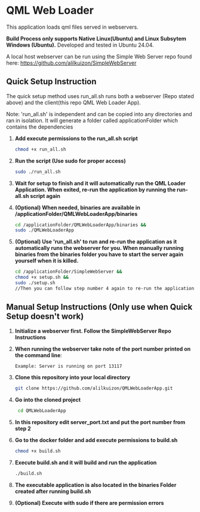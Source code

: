 
# QML Web Loader
This application loads qml files served in webservers. 

**Build Process only supports Native Linux(Ubuntu) and Linux Subsytem Windows (Ubuntu).**
Developed and tested in Ubuntu 24.04. 

A local host webserver can be run using the Simple Web Server repo found here:
https://github.com/alilkuizon/SimpleWebServer

## Quick Setup Instruction
The quick setup method uses run_all.sh runs both a webserver (Repo stated above) and the client(this repo QML Web Loader App). 

Note: 'run_all.sh' is independent and can be copied into any directories and ran in isolation. It will generate a folder called applicationFolder which contains the dependencies
1. **Add execute permissions to the run_all.sh script**

   ```bash
   chmod +x run_all.sh
2. **Run the script (Use sudo for proper access)**
   
   ```bash
   sudo ./run_all.sh
3. **Wait for setup to finish and it will automatically run the QML Loader Application. When exited, re-run the application by running the run-all.sh script again**
4. **(Optional) When needed, binaries are available in /applicationFolder/QMLWebLoaderApp/binaries**

   ```bash
   cd /applicationFolder/QMLWebLoaderApp/binaries &&
   sudo ./QMLWebLoaderApp

5. **(Optional) Use 'run_all.sh' to run and re-run the application as it automatically runs the webserver for you. When manually running binaries from the binaries folder you have to start the server again yourself when it is killed.**

   ```bash
   cd /applicationFolder/SimpleWebServer &&
   chmod +x setup.sh &&
   sudo ./setup.sh
   //Then you can follow step number 4 again to re-run the application


## Manual Setup Instructions (Only use when Quick Setup doesn't work)

1. **Initialize a webserver first. Follow the SimpleWebServer Repo Instructions**
2. **When running the webserver take note of the port number printed on the command line**:

   ```bash
   Example: Server is running on port 13117

3. **Clone this repository into your local directory**
   
    ```bash
    git clone https://github.com/alilkuizon/QMLWebLoaderApp.git

4. **Go into the cloned project**

   ```bash
    cd QMLWebLoaderApp
   
4. **In this repository edit server_port.txt and put the port number from step 2**
5. **Go to the docker folder and add execute permissions to build.sh**
    
    ```bash
   chmod +x build.sh
6. **Execute build.sh and it will build and run the application**

    ```bash
   ./build.sh
7. **The executable application is also located in the binaries Folder created after running build.sh**
8. **(Optional) Execute with sudo if there are permission errors**
